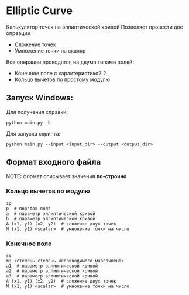 # Elliptic Curve

Калькулятор точек на эллиптической кривой
Позволяет провести две опреации
- Сложение точек
- Умножение точки на скаляр

Все операции проводятся на двумя типами полей:
- Конечное поле с характеристикой 2
- Кольцо вычетов по простому модулю

## Запуск Windows: 
Для получения справки:
```
python main.py -h
```

Для запуска скрипта:
```
python main.py --input <input_dir> --output <output_dir>
```

## Формат входного файла

NOTE: формат описывает значения **по-строчно**

### Кольцо вычетов по модулю
```
zp
p  # порядок поля
a  # параметр эллиптической кривой
b  # параметр эллиптической кривой
A (x1, y1) (x2, y2)  # сложение двух точек
M (x1, y1) <scalar>  # умножение точки на число
```
### Конечное поле
```
ss
m: <степень степень неприводимого многочлена>
a1  # параметр эллиптической кривой
a2  # параметр эллиптической кривой
a3  # параметр эллиптической кривой
A (x1, y1) (x2, y2)  # сложение двух точек
M (x1, y1) <scalar>  # умножение точки на число
```